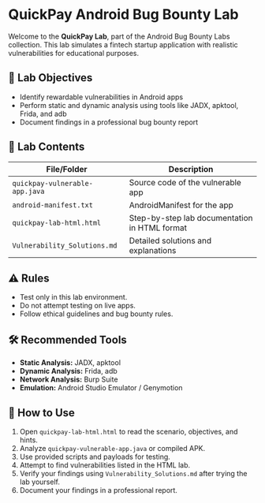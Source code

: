 # QuickPay Android Bug Bounty Lab

Welcome to the **QuickPay Lab**, part of the Android Bug Bounty Labs collection. This lab simulates a fintech startup application with realistic vulnerabilities for educational purposes.

## 🎯 Lab Objectives

- Identify rewardable vulnerabilities in Android apps
- Perform static and dynamic analysis using tools like JADX, apktool, Frida, and adb
- Document findings in a professional bug bounty report

## 📂 Lab Contents

| File/Folder | Description |
|-------------|-------------|
| `quickpay-vulnerable-app.java` | Source code of the vulnerable app |
| `android-manifest.txt` | AndroidManifest for the app |
| `quickpay-lab-html.html` | Step-by-step lab documentation in HTML format |
| `Vulnerability_Solutions.md` | Detailed solutions and explanations |


## ⚠️ Rules

- Test only in this lab environment.  
- Do not attempt testing on live apps.  
- Follow ethical guidelines and bug bounty rules.

## 🛠️ Recommended Tools

- **Static Analysis:** JADX, apktool  
- **Dynamic Analysis:** Frida, adb  
- **Network Analysis:** Burp Suite  
- **Emulation:** Android Studio Emulator / Genymotion

## 📖 How to Use

1. Open `quickpay-lab-html.html` to read the scenario, objectives, and hints.  
2. Analyze `quickpay-vulnerable-app.java` or compiled APK.  
3. Use provided scripts and payloads for testing.  
4. Attempt to find vulnerabilities listed in the HTML lab.  
5. Verify your findings using `Vulnerability_Solutions.md` after trying the lab yourself.  
6. Document your findings in a professional report.

